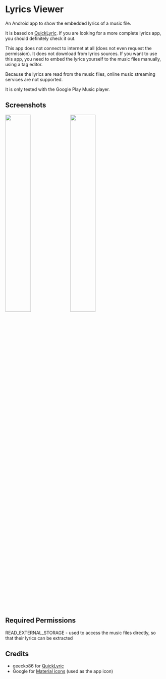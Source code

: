 Lyrics Viewer
=============
An Android app to show the embedded lyrics of a music file.

It is based on [QuickLyric](https://github.com/geecko86/QuickLyric).
If you are looking for a more complete lyrics app, you should
definitely check it out.

This app does not connect to internet at all (does not even
request the permission). It does not download from lyrics sources.
If you want to use this app, you need to embed the lyrics yourself
to the music files manually, using a tag editor.

Because the lyrics are read from the music files, online music
streaming services are not supported.

It is only tested with the Google Play Music player.

Screenshots
-----------
<img src="https://cloud.githubusercontent.com/assets/8158408/12368726/b5e8269c-bbf6-11e5-8ac5-1c60e5895975.png" width="40%" />
<img src="https://cloud.githubusercontent.com/assets/8158408/12368720/a6d048d8-bbf6-11e5-9223-0f51391c914a.png" width="40%" />

Required Permissions
--------------------
READ_EXTERNAL_STORAGE - used to access the music files directly,
so that their lyrics can be extracted

Credits
-------
* geecko86 for [QuickLyric](https://github.com/geecko86/QuickLyric)
* Google for [Material icons](https://design.google.com/icons) (used as the app icon)
